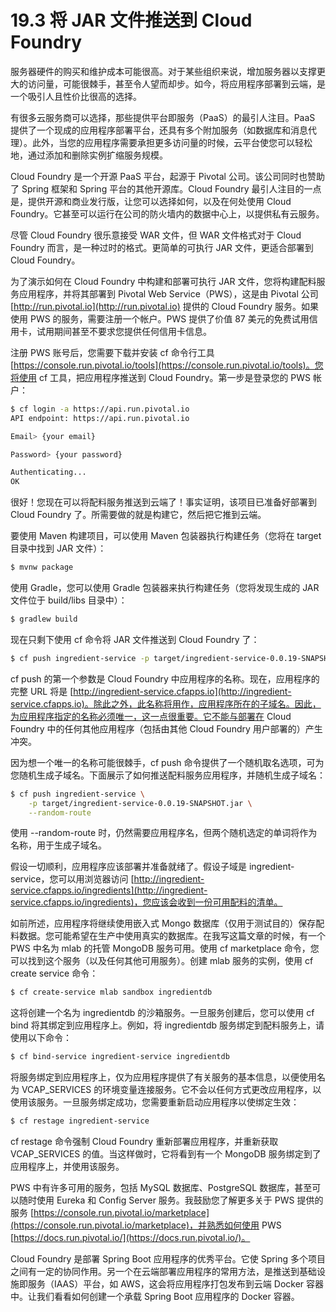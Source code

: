 # 19.3 将 JAR 文件推送到 Cloud Foundry

服务器硬件的购买和维护成本可能很高。对于某些组织来说，增加服务器以支撑更大的访问量，可能很棘手，甚至令人望而却步。如今，将应用程序部署到云端，是一个吸引人且性价比很高的选择。

有很多云服务商可以选择，那些提供平台即服务（PaaS）的最引人注目。PaaS 提供了一个现成的应用程序部署平台，还具有多个附加服务（如数据库和消息代理）。此外，当您的应用程序需要承担更多访问量的时候，云平台使您可以轻松地，通过添加和删除实例扩缩服务规模。

Cloud Foundry 是一个开源 PaaS 平台，起源于 Pivotal 公司。该公司同时也赞助了 Spring 框架和 Spring 平台的其他开源库。Cloud Foundry 最引人注目的一点是，提供开源和商业发行版，让您可以选择如何，以及在何处使用 Cloud Foundry。它甚至可以运行在公司的防火墙内的数据中心上，以提供私有云服务。

尽管 Cloud Foundry 很乐意接受 WAR 文件，但 WAR 文件格式对于 Cloud Foundry 而言，是一种过时的格式。更简单的可执行 JAR 文件，更适合部署到 Cloud Foundry。

为了演示如何在 Cloud Foundry 中构建和部署可执行 JAR 文件，您将构建配料服务应用程序，并将其部署到 Pivotal Web Service（PWS），这是由 Pivotal 公司 [http://run.pivotal.io](http://run.pivotal.io) 提供的 Cloud Foundry 服务。如果使用 PWS 的服务，需要注册一个帐户。PWS 提供了价值 87 美元的免费试用信用卡，试用期间甚至不要求您提供任何信用卡信息。

注册 PWS 账号后，您需要下载并安装 cf 命令行工具 [https://console.run.pivotal.io/tools](https://console.run.pivotal.io/tools)。您将使用 cf 工具，把应用程序推送到 Cloud Foundry。第一步是登录您的 PWS 帐户：

```bash
$ cf login -a https://api.run.pivotal.io
API endpoint: https://api.run.pivotal.io

Email> {your email}

Password> {your password}

Authenticating...
OK
```

很好！您现在可以将配料服务推送到云端了！事实证明，该项目已准备好部署到 Cloud Foundry 了。所需要做的就是构建它，然后把它推到云端。

要使用 Maven 构建项目，可以使用 Maven 包装器执行构建任务（您将在 target 目录中找到 JAR 文件）：

```bash
$ mvnw package
```

使用 Gradle，您可以使用 Gradle 包装器来执行构建任务（您将发现生成的 JAR 文件位于 build/libs 目录中）：

```bash
$ gradlew build
```

现在只剩下使用 cf 命令将 JAR 文件推送到 Cloud Foundry 了：

```bash
$ cf push ingredient-service -p target/ingredient-service-0.0.19-SNAPSHOT.jar
```

cf push 的第一个参数是 Cloud Foundry 中应用程序的名称。现在，应用程序的完整 URL 将是 [http://ingredient-service.cfapps.io](http://ingredient-service.cfapps.io)。除此之外，此名称将用作，应用程序所在的子域名。因此，为应用程序指定的名称必须唯一，这一点很重要。它不能与部署在 Cloud Foundry 中的任何其他应用程序（包括由其他 Cloud Foundry 用户部署的）产生冲突。

因为想一个唯一的名称可能很棘手，cf push 命令提供了一个随机取名选项，可为您随机生成子域名。下面展示了如何推送配料服务应用程序，并随机生成子域名：

```bash
$ cf push ingredient-service \
    -p target/ingredient-service-0.0.19-SNAPSHOT.jar \
    --random-route
```

使用 --random-route 时，仍然需要应用程序名，但两个随机选定的单词将作为名称，用于生成子域名。

假设一切顺利，应用程序应该部署并准备就绪了。假设子域是 ingredient-service，您可以用浏览器访问 [http://ingredient-service.cfapps.io/ingredients](http://ingredient-service.cfapps.io/ingredients)，您应该会收到一份可用配料的清单。

如前所述，应用程序将继续使用嵌入式 Mongo 数据库（仅用于测试目的）保存配料数据。您可能希望在生产中使用真实的数据库。在我写这篇文章的时候，有一个 PWS 中名为 mlab 的托管 MongoDB 服务可用。使用 cf marketplace 命令，您可以找到这个服务（以及任何其他可用服务）。创建 mlab 服务的实例，使用 cf create service 命令：

```bash
$ cf create-service mlab sandbox ingredientdb
```

这将创建一个名为 ingredientdb 的沙箱服务。一旦服务创建后，您可以使用 cf bind 将其绑定到应用程序上。例如，将 ingredientdb 服务绑定到配料服务上，请使用以下命令：

```bash
$ cf bind-service ingredient-service ingredientdb
```

将服务绑定到应用程序上，仅为应用程序提供了有关服务的基本信息，以便使用名为 VCAP\_SERVICES 的环境变量连接服务。它不会以任何方式更改应用程序，以使用该服务。一旦服务绑定成功，您需要重新启动应用程序以使绑定生效：

```bash
$ cf restage ingredient-service
```

cf restage 命令强制 Cloud Foundry 重新部署应用程序，并重新获取 VCAP\_SERVICES 的值。当这样做时，它将看到有一个 MongoDB 服务绑定到了应用程序上，并使用该服务。

PWS 中有许多可用的服务，包括 MySQL 数据库、PostgreSQL 数据库，甚至可以随时使用 Eureka 和 Config Server 服务。我鼓励您了解更多关于 PWS 提供的服务 [https://console.run.pivotal.io/marketplace](https://console.run.pivotal.io/marketplace)，并熟悉如何使用 PWS [https://docs.run.pivotal.io/](https://docs.run.pivotal.io/)。

Cloud Foundry 是部署 Spring Boot 应用程序的优秀平台。它使 Spring 多个项目之间有一定的协同作用。另一个在云端部署应用程序的常用方法，是推送到基础设施即服务（IAAS）平台，如 AWS，这会将应用程序打包发布到云端 Docker 容器中。让我们看看如何创建一个承载 Spring Boot 应用程序的 Docker 容器。

